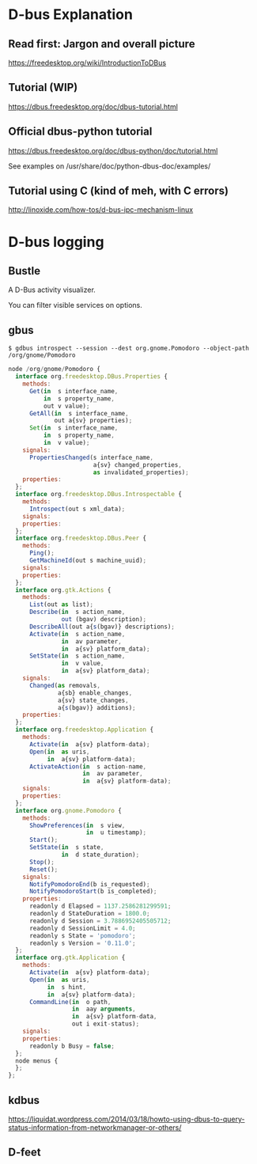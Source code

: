 # D-bus Explanation

## Read first: Jargon and overall picture
https://freedesktop.org/wiki/IntroductionToDBus

## Tutorial (WIP)
https://dbus.freedesktop.org/doc/dbus-tutorial.html

## Official dbus-python tutorial
https://dbus.freedesktop.org/doc/dbus-python/doc/tutorial.html

See examples on /usr/share/doc/python-dbus-doc/examples/

## Tutorial using C (kind of meh, with C errors)
http://linoxide.com/how-tos/d-bus-ipc-mechanism-linux


# D-bus logging

## Bustle
A D-Bus activity visualizer.

You can filter visible services on options.


## gbus
```
$ gdbus introspect --session --dest org.gnome.Pomodoro --object-path /org/gnome/Pomodoro
```

```js
node /org/gnome/Pomodoro {
  interface org.freedesktop.DBus.Properties {
    methods:
      Get(in  s interface_name,
          in  s property_name,
          out v value);
      GetAll(in  s interface_name,
             out a{sv} properties);
      Set(in  s interface_name,
          in  s property_name,
          in  v value);
    signals:
      PropertiesChanged(s interface_name,
                        a{sv} changed_properties,
                        as invalidated_properties);
    properties:
  };
  interface org.freedesktop.DBus.Introspectable {
    methods:
      Introspect(out s xml_data);
    signals:
    properties:
  };
  interface org.freedesktop.DBus.Peer {
    methods:
      Ping();
      GetMachineId(out s machine_uuid);
    signals:
    properties:
  };
  interface org.gtk.Actions {
    methods:
      List(out as list);
      Describe(in  s action_name,
               out (bgav) description);
      DescribeAll(out a{s(bgav)} descriptions);
      Activate(in  s action_name,
               in  av parameter,
               in  a{sv} platform_data);
      SetState(in  s action_name,
               in  v value,
               in  a{sv} platform_data);
    signals:
      Changed(as removals,
              a{sb} enable_changes,
              a{sv} state_changes,
              a{s(bgav)} additions);
    properties:
  };
  interface org.freedesktop.Application {
    methods:
      Activate(in  a{sv} platform-data);
      Open(in  as uris,
           in  a{sv} platform-data);
      ActivateAction(in  s action-name,
                     in  av parameter,
                     in  a{sv} platform-data);
    signals:
    properties:
  };
  interface org.gnome.Pomodoro {
    methods:
      ShowPreferences(in  s view,
                      in  u timestamp);
      Start();
      SetState(in  s state,
               in  d state_duration);
      Stop();
      Reset();
    signals:
      NotifyPomodoroEnd(b is_requested);
      NotifyPomodoroStart(b is_completed);
    properties:
      readonly d Elapsed = 1137.2586281299591;
      readonly d StateDuration = 1800.0;
      readonly d Session = 3.7886952405505712;
      readonly d SessionLimit = 4.0;
      readonly s State = 'pomodoro';
      readonly s Version = '0.11.0';
  };
  interface org.gtk.Application {
    methods:
      Activate(in  a{sv} platform-data);
      Open(in  as uris,
           in  s hint,
           in  a{sv} platform-data);
      CommandLine(in  o path,
                  in  aay arguments,
                  in  a{sv} platform-data,
                  out i exit-status);
    signals:
    properties:
      readonly b Busy = false;
  };
  node menus {
  };
};
```

## kdbus
https://liquidat.wordpress.com/2014/03/18/howto-using-dbus-to-query-status-information-from-networkmanager-or-others/


## D-feet



